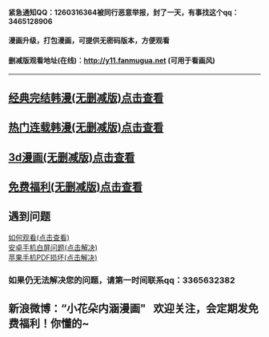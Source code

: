#### 紧急通知QQ：1260316364被同行恶意举报，封了一天，有事找这个qq：3465128906

#### 漫画升级，打包漫画，可提供无密码版本，方便观看

#### 删减版观看地址(在线)：http://y11.fanmugua.net (可用于看画风)

*** 

## [经典完结韩漫(无删减版)点击查看](https://github.com/xiaohuaduomanhua/wanjiehanman/blob/master/README.md)
## [热门连载韩漫(无删减版)点击查看](https://github.com/xiaohuaduomanhua/lianzaihanman/blob/master/README.md)
## [3d漫画(无删减版)点击查看](https://github.com/xiaohuaduomanhua/3dmanhua/blob/master/README.md)
## [免费福利(无删减版)点击查看](https://github.com/xiaohuaduomanhua/fuli/blob/master/README.md)


## 遇到问题
[如何观看(点击查看)](https://upload-images.jianshu.io/upload_images/12061232-07a3629de61ded23.jpg)</br>
[安卓手机白屏问题(点击解决)](https://upload-images.jianshu.io/upload_images/12061232-0cc5cea6f7a3c2cc.jpeg)</br>
[苹果手机PDF损坏(点击解决)](https://upload-images.jianshu.io/upload_images/12061232-e5abadbacfacf92d.jpeg)</br>
### 如果仍无法解决您的问题，请第一时间联系qq：**3365632382**

## 新浪微博：“小花朵内涵漫画"   欢迎关注，会定期发免费福利！你懂的~
